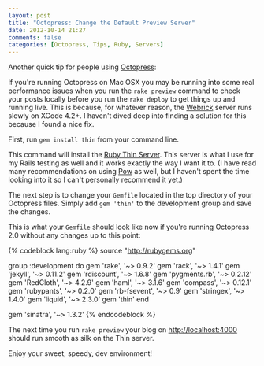 ```yaml
---
layout: post
title: "Octopress: Change the Default Preview Server"
date: 2012-10-14 21:27
comments: false
categories: [Octopress, Tips, Ruby, Servers]
---
```


Another quick tip for people using [Octopress](http://octopress.org/):

If you're running Octopress on Mac OSX you may be running into some real
performance issues when you run the `rake preview` command to check your
posts locally before you run the `rake deploy` to get things up and
running live. This is because, for whatever reason, the
[Webrick](http://en.wikipedia.org/wiki/WEBrick) server runs slowly on
XCode 4.2+. I haven't dived deep into finding a solution for this
because I found a nice fix.

First, run `gem install thin` from your command line.

This command will install the [Ruby Thin Server](http://code.macournoyer.com/thin/). This server is what I use
for my Rails testing as well and it works exactly the way I want it to.
(I have read many recommendations on using [Pow](http://pow.cx/) as
well, but I haven't spent the time looking into it so I can't personally
recommend it yet.)

The next step is to change your `Gemfile` located in the top directory
of your Octopress files.  Simply add `gem 'thin'` to the development
group and save the changes. 

This is what your `Gemfile` should look like now if you're running
Octopress 2.0 without any changes up to this point:

{% codeblock lang:ruby %}
source "http://rubygems.org"

group :development do
  gem 'rake', '~> 0.9.2'
  gem 'rack', '~> 1.4.1'
  gem 'jekyll', '~> 0.11.2'
  gem 'rdiscount', '~> 1.6.8'
  gem 'pygments.rb', '~> 0.2.12'
  gem 'RedCloth', '~> 4.2.9'
  gem 'haml', '~> 3.1.6'
  gem 'compass', '~> 0.12.1'
  gem 'rubypants', '~> 0.2.0'
  gem 'rb-fsevent', '~> 0.9'
  gem 'stringex', '~> 1.4.0'
  gem 'liquid', '~> 2.3.0'
  gem 'thin'
end

gem 'sinatra', '~> 1.3.2'
{% endcodeblock %}

The next time you run `rake preview` your blog on
<http://localhost:4000> should run smooth as silk on the Thin server.

Enjoy your sweet, speedy, dev environment!
